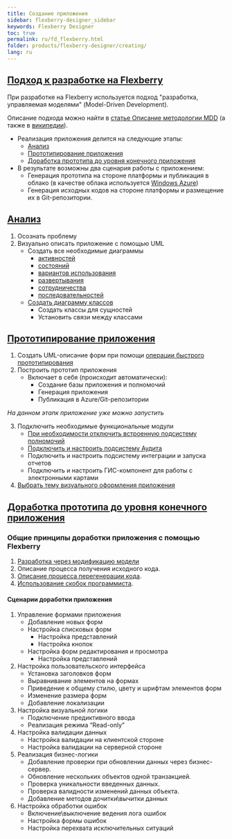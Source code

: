 ```yaml
---
title: Создание приложения
sidebar: flexberry-designer_sidebar
keywords: Flexberry Designer
toc: true
permalink: ru/fd_flexberry.html
folder: products/flexberry-designer/creating/
lang: ru
---
```


## [Подход к разработке на Flexberry](fd_model-driven-architecture.html)

При разработке на Flexberry используется подход "разработка, управляемая моделями" (Model-Driven Development).

Описание подхода можно найти в [статье Описание методологии MDD](fd_model-driven-architecture.html) (а также в [википедии](http://ru.wikipedia.org/wiki/Model_Driven_Architecture)).
*	Реализация приложения делится на следующие этапы:
    *	[Анализ](fd_analys.html)
    *	[Прототипирование приложения](fd_using-quick-prototyping.html)
    *	[Доработка прототипа до уровня конечного приложения](fd_development.html)
*	В результате возможны два сценария работы с приложением:
    *	Генерация прототипа на стороне платформы и публикация в облако (в качестве облака используется [Windows Azure](http://www.windowsazure.com))
    *	Генерация исходных кодов на стороне платформы и размещение их в Git-репозитории.


## [Анализ](fd_analys.html)

1.	Осознать проблему
2.	Визуально описать приложение с помощью UML
    *	Создать все необходимые диаграммы 
        * [активностей](fd_activity-diagram.html)
        * [состояний](fd_statechart-diagram.html)
        * [вариантов использования](fd_use-case-diagram.html)
        * [развертывания](fd_deployment-diagram.html)
        * [сотрудничества](fd_collaboration-diagram.html)
        * [последовательностей](fd_sequence-diagram.html)
    *	[Создать диаграмму классов](fd_editing-diagram.html)
        *	Создать классы для сущностей
        *	Установить связи между классами

## [Прототипирование приложения](fd_prototype-creation.html)

1.	Создать UML-описание форм при помощи [операции быстрого прототипирования](fd_prototype-creation.html)
2.	Построить прототип приложения
    * 	Включает в себя (происходит автоматически):
        *	Создание базы приложения и полномочий
        *	Генерация приложения
        *	Публикация в Azure/Git-репозитории

*На данном этапк приложение уже можно запустить*

3.	Подключить необходимые функциональные модули
    *	[При необходимости отключить встроенную подсистему полномочий](efs_secutity.html)
    *	[Подключить и настроить подсистему Аудита](fd_audit-flexberry-setup.html)
    *	Подключить и настроить подсистему интеграции и запуска отчетов
    *	Подключить и настроить ГИС-компонент для работы с электронными картами
4.	[Выбрать тему визуального оформления приложения](fa_choose-theme.html)

## [Доработка прототипа до уровня конечного приложения](fd_application-development.html)

### Общие принципы доработки приложения с помощью Flexberry
1.	[Разработка через модификацию модели](fd_code-generation.ashx)
2.	Описание процесса получения исходного кода.
3.	[Описание процесса перегенерации кода](fd_code-generation.html).
4.	[Использование скобок программиста](fo_programmer-brackets.html).

#### Сценарии доработки приложения

1.	Управление формами приложения
    *	Добавление новых форм
    *	Настройка списковых форм
        *	Настройка представлений
        *	Настройка кнопок
    *	Настройка форм редактирования и просмотра
        *	Настройка представлений
2.	Настройка пользовательского интерфейса
    *	Установка заголовков форм
    *	Выравнивание элементов на формах
    *	Приведение к общему стилю, цвету и шрифтам элементов форм
    *	Изменение размера форм
    *	Добавление локализации
3.	Настройка визуальной логики
    *	Подключение предиктивного ввода
    *	Реализация режима “Read-only”
4.	Настройка валидации данных
    *	Настройка валидации на клиентской стороне
    *	Настройка валидации на серверной стороне
5.	Реализация бизнес-логики
    *	Добавление проверки при обновлении данных через бизнес-сервер.
    *	Обновление нескольких объектов одной транзакцией.
    *	Проверка уникальности введенных данных.
    *	Проверка валидности изменений данных объекта.
    *	Добавление методов дочитки\вычитки данных
6.	Настройка обработки ошибок
    *	Включение\выключение ведения лога ошибок
    *	Настройка формы ошибок
    *	Настройка перехвата исключительных ситуаций


